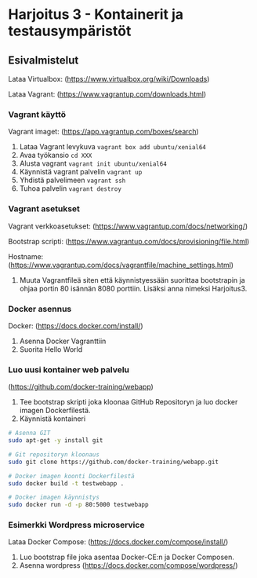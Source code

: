 # Harjoitus 3 - Kontainerit ja testausympäristöt
## Esivalmistelut
Lataa Virtualbox: (https://www.virtualbox.org/wiki/Downloads)

Lataa Vagrant: (https://www.vagrantup.com/downloads.html)

### Vagrant käyttö
Vagrant imaget: (https://app.vagrantup.com/boxes/search)

1. Lataa Vagrant levykuva ```vagrant box add ubuntu/xenial64```
2. Avaa työkansio ```cd XXX```
3. Alusta vagrant ```vagrant init ubuntu/xenial64```
4. Käynnistä vagrant palvelin ```vagrant up```
5. Yhdistä palvelimeen ```vagrant ssh```
6. Tuhoa palvelin ```vagrant destroy```

### Vagrant asetukset

Vagrant verkkoasetukset: (https://www.vagrantup.com/docs/networking/)

Bootstrap scripti: (https://www.vagrantup.com/docs/provisioning/file.html)

Hostname: (https://www.vagrantup.com/docs/vagrantfile/machine_settings.html)

1. Muuta Vagrantfileä siten että käynnistyessään suorittaa bootstrapin ja ohjaa portin 80 isännän 8080 porttiin. Lisäksi anna nimeksi Harjoitus3.

### Docker asennus
Docker: (https://docs.docker.com/install/)

1. Asenna Docker Vagranttiin
2. Suorita Hello World

### Luo uusi kontainer web palvelu

(https://github.com/docker-training/webapp)

1. Tee bootstrap skripti joka kloonaa GitHub Repositoryn ja luo docker imagen Dockerfilestä.
2. Käynnistä kontaineri

```bash
# Asenna GIT
sudo apt-get -y install git

# Git repositoryn kloonaus
sudo git clone https://github.com/docker-training/webapp.git

# Docker imagen koonti Dockerfilestä
sudo docker build -t testwebapp .

# Docker imagen käynnistys
sudo docker run -d -p 80:5000 testwebapp
```

### Esimerkki Wordpress microservice
Lataa Docker Compose: (https://docs.docker.com/compose/install/)

1. Luo bootstrap file joka asentaa Docker-CE:n ja Docker Composen.
2. Asenna wordpress (https://docs.docker.com/compose/wordpress/)